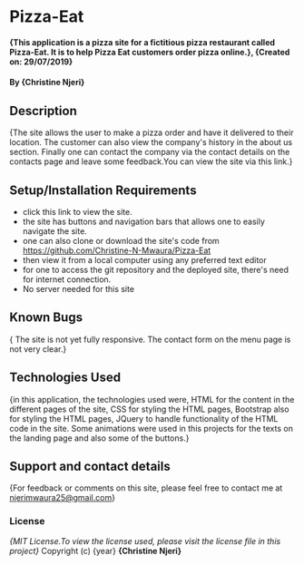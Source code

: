 # Pizza-Eat
#### {This application is a pizza site for a fictitious pizza restaurant called Pizza-Eat. It is to help Pizza Eat customers order pizza online.}, {Created on: 29/07/2019}
#### By **{Christine Njeri}**
## Description
{The site allows the user to make a pizza order and have it delivered to their location. The customer can also view the company's history in the about us section. Finally one can contact the company via the contact details on the contacts page and leave some feedback.You can view the site via this link.}
## Setup/Installation Requirements
* click this link to view the site.
* the site has buttons and navigation bars that allows one to easily navigate the site.
* one can also clone or download the site's code from https://github.com/Christine-N-Mwaura/Pizza-Eat
* then view it from a local computer using any preferred text editor
* for one to access the git repository and the deployed site, there's need for internet connection.
* No server needed for this site


## Known Bugs
{ The site is not yet fully responsive.
  The contact form on the menu page is not very clear.}
## Technologies Used
{in this application, the technologies used were,
  HTML for the content in the different pages of the site,
  CSS for styling the HTML pages,
  Bootstrap also for styling the HTML pages,
  JQuery to handle functionality of the HTML code in the site.
Some animations were used in this projects for the texts on the landing page and also some of the buttons.}
## Support and contact details
{For feedback or comments on this site, please feel free to contact me at njerimwaura25@gmail.com}
### License
*{MIT License.To view the license used, please visit the license file in this project}*
Copyright (c) {year} **{Christine Njeri}**
